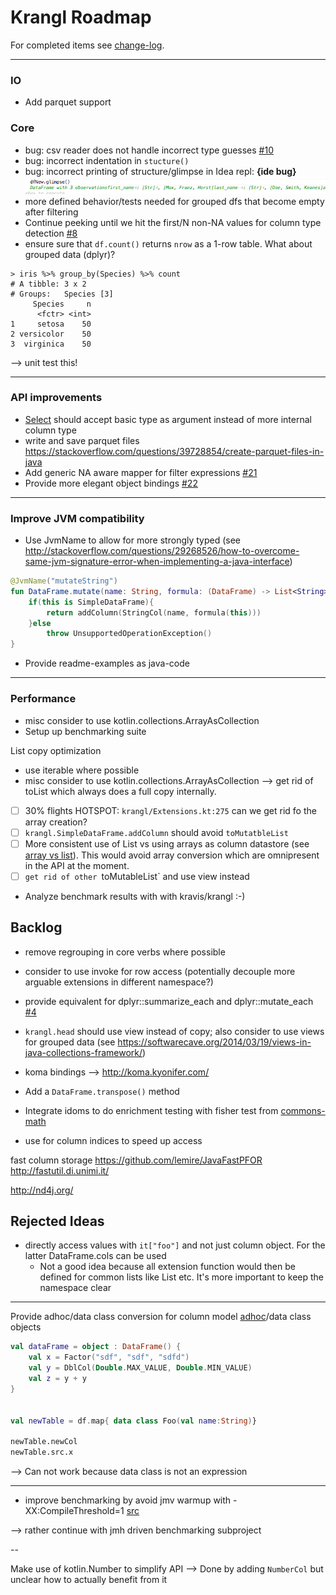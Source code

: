 Krangl Roadmap
==============

For completed items see [change-log](../CHANGES.md).


----

### IO

* Add parquet support

### Core
* bug: csv reader does not handle incorrect type guesses [#10](https://github.com/holgerbrandl/krangl/issues/10)
* bug: incorrect indentation in `stucture()`
* bug: incorrect printing of structure/glimpse in Idea repl: **{ide bug}**
![](.roadmap_images/27681fbd.png)
* more defined behavior/tests needed for grouped dfs that become empty after filtering
* Continue peeking until we hit the first/N non-NA values for column type detection [#8](https://github.com/holgerbrandl/krangl/issues/8)
* ensure sure that `df.count()` returns `nrow` as a 1-row table. What about grouped data (dplyr)?
```
> iris %>% group_by(Species) %>% count
# A tibble: 3 x 2
# Groups:   Species [3]
     Species     n
      <fctr> <int>
1     setosa    50
2 versicolor    50
3  virginica    50
```
--> unit test this!


---
### API improvements


* [Select](src/main/kotlin/krangl/Select.kt#L68) should accept basic type as argument instead of more internal column type
* write and save parquet files https://stackoverflow.com/questions/39728854/create-parquet-files-in-java
* Add generic NA aware mapper for filter expressions [#21](https://github.com/holgerbrandl/krangl/issues/21)
* Provide more elegant object bindings [#22](https://github.com/holgerbrandl/krangl/issues/22)

---

### Improve JVM compatibility


* Use JvmName to allow for more strongly typed (see  http://stackoverflow.com/questions/29268526/how-to-overcome-same-jvm-signature-error-when-implementing-a-java-interface)
```kotlin
@JvmName("mutateString")
fun DataFrame.mutate(name: String, formula: (DataFrame) -> List<String>): DataFrame {
    if(this is SimpleDataFrame){
        return addColumn(StringCol(name, formula(this)))
    }else
        throw UnsupportedOperationException()
}

```
* Provide readme-examples as java-code

---
### Performance

* misc consider to use kotlin.collections.ArrayAsCollection
* Setup up benchmarking suite

List copy optimization
* use iterable where possible
* misc consider to use kotlin.collections.ArrayAsCollection --> get rid of toList which always does a full copy internally.
* [ ] 30% flights HOTSPOT: `krangl/Extensions.kt:275` can we get rid fo the array creation?
* [ ] `krangl.SimpleDataFrame.addColumn` should avoid `toMutatbleList`
* [ ] More consistent use of List vs using arrays as column datastore (see [array vs list](http://stackoverflow.com/questions/716597/array-or-list-in-java-which-is-faster)). This would avoid array conversion which are omnipresent in the API at the moment.
* [ ] `get rid of other `toMutableList` and use view instead
* Analyze benchmark results with with kravis/krangl :-)


Backlog
-------

* remove regrouping in core verbs where possible
* consider to use invoke for row access (potentially decouple more arguable extensions in different namespace?)
* provide equivalent for dplyr::summarize_each and dplyr::mutate_each [#4](https://github.com/holgerbrandl/krangl/issues/4)

* `krangl.head` should use view instead of copy; also consider to use views for grouped data (see https://softwarecave.org/2014/03/19/views-in-java-collections-framework/)


* koma bindings --> http://koma.kyonifer.com/
* Add a `DataFrame.transpose()` method




* Integrate idoms to do enrichment testing with fisher test from [commons-math](http://commons.apache.org/proper/commons-math/apidocs/org/apache/commons/math3/distribution/HypergeometricDistribution.html)


* use for column indices to speed up access




fast column storage
https://github.com/lemire/JavaFastPFOR
http://fastutil.di.unimi.it/

http://nd4j.org/


## Rejected Ideas


* directly access values with `it["foo"]` and not just column object. For the latter DataFrame.cols can be used
    * Not a good idea because all extension function would then be defined for common lists like List<Int> etc. It's more important to keep the namespace clear


---

Provide adhoc/data class conversion for column model [adhoc](https://kotlinlang.org/docs/reference/object-declarations.html#object-expressions)/data class objects
```kotlin
val dataFrame = object : DataFrame() {
    val x = Factor("sdf", "sdf", "sdfd")
    val y = DblCol(Double.MAX_VALUE, Double.MIN_VALUE)
    val z = y + y
}


val newTable = df.map{ data class Foo(val name:String)}

newTable.newCol
newTable.src.x
```

-->  Can not work because data class is not an expression

---

* improve benchmarking by avoid jmv warmup with -XX:CompileThreshold=1 [src](http://stackoverflow.com/questions/1481853/technique-or-utility-to-minimize-java-warm-up-time)

--> rather continue with jmh driven benchmarking subproject


--

Make use of kotlin.Number to simplify API --> Done by adding `NumberCol` but unclear how to actually benefit from it
